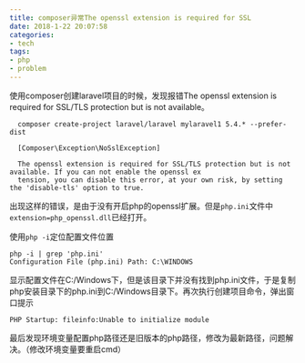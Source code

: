 ```yaml
---
title: composer异常The openssl extension is required for SSL
date: 2018-1-22 20:07:58
categories:
- tech
tags:
- php
- problem
---
```


使用composer创建laravel项目的时候，发现报错The openssl extension is required for SSL/TLS protection but is not available。

```
  composer create-project laravel/laravel mylaravel1 5.4.* --prefer-dist

  [Composer\Exception\NoSslException]                                           

  The openssl extension is required for SSL/TLS protection but is not available. If you can not enable the openssl ex
  tension, you can disable this error, at your own risk, by setting the 'disable-tls' option to true.
```

<!-- more -->

出现这样的错误，是由于没有开启php的openssl扩展。但是`php.ini`文件中`extension=php_openssl.dll`已经打开。

使用`php -i`定位配置文件位置

```
php -i | grep 'php.ini'
Configuration File (php.ini) Path: C:\WINDOWS
```

显示配置文件在C:/Windows下，但是该目录下并没有找到php.ini文件，于是复制php安装目录下的php.ini到C:/Windows目录下。再次执行创建项目命令，弹出窗口提示

```
PHP Startup: fileinfo:Unable to initialize module
```

最后发现环境变量配置php路径还是旧版本的php路径，修改为最新路径，问题解决。（修改环境变量要重启cmd）



